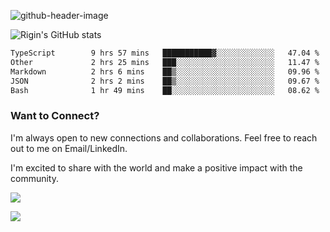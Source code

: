 
![github-header-image](https://github.com/riginoommen/riginoommen/assets/3840244/889cae65-df55-4cda-86cc-bf21bf1f2e96)

![Rigin's GitHub stats](https://github-readme-stats.vercel.app/api?username=riginoommen\&show_icons=true\&show=reviews,discussions_started,discussions_answered,prs_merged,prs_merged_percentage)


<!--START_SECTION:waka-->

```txt
TypeScript        9 hrs 57 mins   ███████████▓░░░░░░░░░░░░░   47.04 %
Other             2 hrs 25 mins   ███░░░░░░░░░░░░░░░░░░░░░░   11.47 %
Markdown          2 hrs 6 mins    ██▒░░░░░░░░░░░░░░░░░░░░░░   09.96 %
JSON              2 hrs 2 mins    ██▒░░░░░░░░░░░░░░░░░░░░░░   09.67 %
Bash              1 hr 49 mins    ██░░░░░░░░░░░░░░░░░░░░░░░   08.62 %
```

<!--END_SECTION:waka-->

### Want to Connect?

I'm always open to new connections and collaborations. Feel free to reach out to me on Email/LinkedIn.

I'm excited to share with the world and make a positive impact with the community.

![](https://komarev.com/ghpvc/?username=riginoommen)

![](https://hit.yhype.me/github/profile?user_id=3840244)

